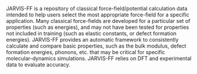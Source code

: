 JARVIS-FF is a repository of classical force-field/potential calculation data intended to help users select the most appropriate force-field for a specific application. Many classical force-fields are developed for a particular set of properties (such as energies), and may not have been tested for properties not included in training (such as elastic constants, or defect formation energies). JARVIS-FF provides an automatic framework to consistently calculate and compare basic properties, such as the bulk modulus, defect formation energies, phonons, etc. that may be critical for specific molecular-dynamics simulations. JARVIS-FF relies on DFT and experimental data to evaluate accuracy.
